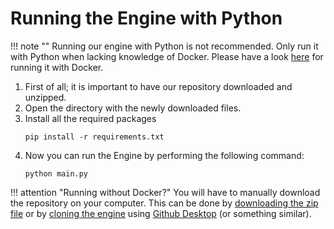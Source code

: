# Running the Engine with Python

!!! note "" 
    Running our engine with Python is not recommended. Only run it with Python when lacking knowledge of Docker. Please have a look [here](https://docs.dematrading.ai/getting_started/running/running_docker) for running it with Docker.
    
1. First of all; it is important to have our repository downloaded and unzipped.
2. Open the directory with the newly downloaded files. 
3. Install all the required packages
   ```
   pip install -r requirements.txt
   ```
3. Now you can run the Engine by performing the following command: 
   ```
   python main.py
   ```
   
!!! attention "Running without Docker?" 
    You will have to manually download the repository on your computer.
    This can be done by [downloading the zip file](https://github.com/dema-trading-ai/engine/archive/refs/heads/main.zip)
    or by [cloning the engine](https://github.com/dema-trading-ai/engine) using [Github Desktop](https://desktop.github.com)
    (or something similar). 